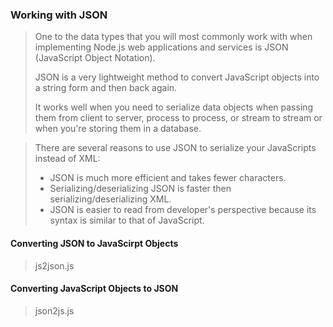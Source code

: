 ### Working with JSON
> One to the data types that you will most commonly work with when implementing Node.js
> web applications and services is JSON (JavaScript Object Notation).
>
> JSON is a very lightweight method to convert JavaScript objects into a string form and then back again.
>
> It works well when you need to serialize data objects when passing them from client to server, process
> to process, or stream to stream or when you're storing them in a database.

> There are several reasons to use JSON to serialize your JavaScripts instead of XML:
> - JSON is much more efficient and takes fewer characters.
> - Serializing/deserializing JSON is faster then serializing/deserializing XML.
> - JSON is easier to read from developer's perspective because its syntax is similar to that of JavaScript.

#### Converting JSON to JavaScirpt Objects
> js2json.js

#### Converting JavaScript Objects to JSON
> json2js.js


